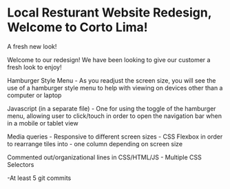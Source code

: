 # Local Resturant Website Redesign, Welcome to Corto Lima!
A fresh new look!

Welcome to our redesign! We have been looking to give our customer a fresh look to enjoy!

Hamburger Style Menu - As you readjust the screen size, you will see the use of a hamburger style menu to help with 
viewing on devices other than a computer or laptop

Javascript (in a separate file) - One for using the toggle of the hamburger menu, allowing user to click/touch in order to open the navigation bar when
in a mobile or tablet view

Media queries - Responsive to different screen sizes - CSS Flexbox in order to rearrange tiles into - one column depending on screen size

Commented out/organizational lines in CSS/HTML/JS - Multiple CSS Selectors

-At least 5 git commits
